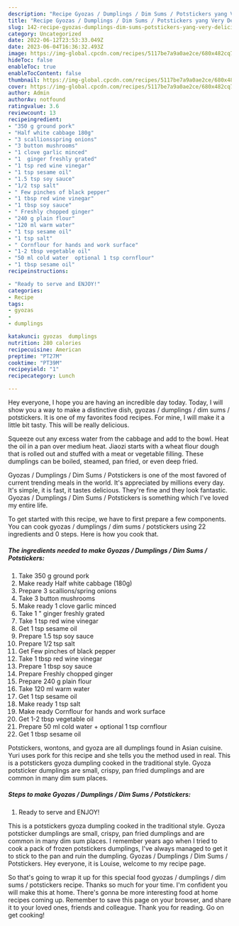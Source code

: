 ```yaml
---
description: "Recipe Gyozas / Dumplings / Dim Sums / Potstickers yang Very Delicious"
title: "Recipe Gyozas / Dumplings / Dim Sums / Potstickers yang Very Delicious"
slug: 142-recipe-gyozas-dumplings-dim-sums-potstickers-yang-very-delicious
category: Uncategorized
date: 2022-06-12T23:53:33.049Z
date: 2023-06-04T16:36:32.493Z
image: https://img-global.cpcdn.com/recipes/5117be7a9a0ae2ce/680x482cq70/gyozas-dumplings-dim-sums-potstickers-recipe-main-photo.jpg
hideToc: false
enableToc: true
enableTocContent: false
thumbnail: https://img-global.cpcdn.com/recipes/5117be7a9a0ae2ce/680x482cq70/gyozas-dumplings-dim-sums-potstickers-recipe-main-photo.jpg
cover: https://img-global.cpcdn.com/recipes/5117be7a9a0ae2ce/680x482cq70/gyozas-dumplings-dim-sums-potstickers-recipe-main-photo.jpg
author: Admin
authorAv: notfound
ratingvalue: 3.6
reviewcount: 13
recipeingredient:
- "350 g ground pork"
- "Half white cabbage 180g"
- "3 scallionsspring onions"
- "3 button mushrooms"
- "1 clove garlic minced"
- "1  ginger freshly grated"
- "1 tsp red wine vinegar"
- "1 tsp sesame oil"
- "1.5 tsp soy sauce"
- "1/2 tsp salt"
- " Few pinches of black pepper"
- "1 tbsp red wine vinegar"
- "1 tbsp soy sauce"
- " Freshly chopped ginger"
- "240 g plain flour"
- "120 ml warm water"
- "1 tsp sesame oil"
- "1 tsp salt"
- " Cornflour for hands and work surface"
- "1-2 tbsp vegetable oil"
- "50 ml cold water  optional 1 tsp cornflour"
- "1 tbsp sesame oil"
recipeinstructions:

- "Ready to serve and ENJOY!"
categories:
- Recipe
tags:
- gyozas
- 
- dumplings

katakunci: gyozas  dumplings 
nutrition: 280 calories
recipecuisine: American
preptime: "PT27M"
cooktime: "PT39M"
recipeyield: "1"
recipecategory: Lunch

---
```



Hey everyone, I hope you are having an incredible day today. Today, I will show you a way to make a distinctive dish, gyozas / dumplings / dim sums / potstickers. It is one of my favorites food recipes. For mine, I will make it a little bit tasty. This will be really delicious.

Squeeze out any excess water from the cabbage and add to the bowl. Heat the oil in a pan over medium heat. Jiaozi starts with a wheat flour dough that is rolled out and stuffed with a meat or vegetable filling. These dumplings can be boiled, steamed, pan fried, or even deep fried.

Gyozas / Dumplings / Dim Sums / Potstickers is one of the most favored of current trending meals in the world. It's appreciated by millions every day. It's simple, it is fast, it tastes delicious. They're fine and they look fantastic. Gyozas / Dumplings / Dim Sums / Potstickers is something which I've loved my entire life.


To get started with this recipe, we have to first prepare a few components. You can cook gyozas / dumplings / dim sums / potstickers using 22 ingredients and 0 steps. Here is how you cook that.

<!--inarticleads1-->

##### The ingredients needed to make Gyozas / Dumplings / Dim Sums / Potstickers:

1. Take 350 g ground pork
1. Make ready Half white cabbage (180g)
1. Prepare 3 scallions/spring onions
1. Take 3 button mushrooms
1. Make ready 1 clove garlic minced
1. Take 1 &#34; ginger freshly grated
1. Take 1 tsp red wine vinegar
1. Get 1 tsp sesame oil
1. Prepare 1.5 tsp soy sauce
1. Prepare 1/2 tsp salt
1. Get  Few pinches of black pepper
1. Take 1 tbsp red wine vinegar
1. Prepare 1 tbsp soy sauce
1. Prepare  Freshly chopped ginger
1. Prepare 240 g plain flour
1. Take 120 ml warm water
1. Get 1 tsp sesame oil
1. Make ready 1 tsp salt
1. Make ready  Cornflour for hands and work surface
1. Get 1-2 tbsp vegetable oil
1. Prepare 50 ml cold water + optional 1 tsp cornflour
1. Get 1 tbsp sesame oil


Potstickers, wontons, and gyoza are all dumplings found in Asian cuisine. Yuri uses pork for this recipe and she tells you the method used in real. This is a potstickers gyoza dumpling cooked in the traditional style. Gyoza potsticker dumplings are small, crispy, pan fried dumplings and are common in many dim sum places. 

<!--inarticleads2-->

##### Steps to make Gyozas / Dumplings / Dim Sums / Potstickers:


1. Ready to serve and ENJOY!

This is a potstickers gyoza dumpling cooked in the traditional style. Gyoza potsticker dumplings are small, crispy, pan fried dumplings and are common in many dim sum places. I remember years ago when I tried to cook a pack of frozen potstickers dumplings, I&#39;ve always managed to get it to stick to the pan and ruin the dumpling. Gyozas / Dumplings / Dim Sums / Potstickers. Hey everyone, it is Louise, welcome to my recipe page. 

So that's going to wrap it up for this special food gyozas / dumplings / dim sums / potstickers recipe. Thanks so much for your time. I'm confident you will make this at home. There's gonna be more interesting food at home recipes coming up. Remember to save this page on your browser, and share it to your loved ones, friends and colleague. Thank you for reading. Go on get cooking!
